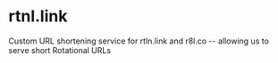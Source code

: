 # rtnl.link
Custom URL shortening service for rtln.link and r8l.co -- allowing us to serve short Rotational URLs
